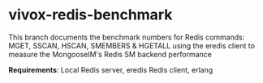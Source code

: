 # vivox-redis-benchmark
This branch documents the benchmark numbers for Redis commands: MGET, SSCAN, HSCAN, SMEMBERS & HGETALL using the eredis client to measure the MongooseIM's Redis SM backend performance

**Requirements**:
Local Redis server, eredis Redis client, erlang

